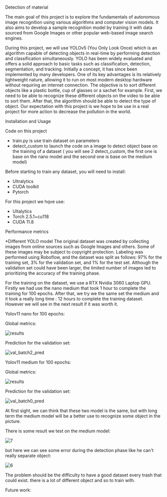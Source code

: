 Detection of material

The main goal of this project is to explore the fundamentals of autonomous image
recognition using various algorithms and computer vision models. It also aims to
develop a sample recognition model by training it with data sourced from Google
Images or other popular web-based image search engines.

During this project, we will use YOLOv5 (You Only Look Once) which is an algorithm
capable of detecting objects in real-time by performing detection and classification
simultaneously. YOLO has been widely evaluated and offers a solid approach to basic
tasks such as classification, detection, segmentation, and tracking. Initially a concept,
it has since been implemented by many developers. One of its key advantages is its
relatively lightweight nature, allowing it to run on most modern desktop hardware
without requiring an internet connection. The objective is to sort different objects like a
plastic bottle, cup of glasses or a sachet for example. First, we need to be able to
recognize these different objects on the video to be able to sort them. After that, the
algorithm should be able to detect the type of object. Our expectation with this project
is we hope to be use in a real project for more action to decrease the pollution in the
world.

Installation and Usage 

Code on this project
- train.py is use train dataset on parameters
- detect_custom to launch the code on a image to detect object base on the training of a dataset ( you will see 2 detect_custom, the first one is base on the nano model and the second one is base on the medium model)

Before starting to train any dataset, you will need to install:
- Ultralytics
- CUDA toolkit 
- Pytorch 

For this project we hqve use:
- Ultalytics 
- Torch 2.5.1+cu118
- CUDA 11.8


Performance metrics

*Different YOLO model
The original dataset was created by collecting images from online sources such as Google Images and others. Some of these images may be subject to copyright protection. Labeling was performed using Roboflow, and the dataset was split as follows: 97% for the training set, 3% for the validation set, and 1% for the test set. Although the validation set could have been larger, the limited number of images led to prioritizing the accuracy of the training phase.

For the training on the dataset, we use a RTX Nvidia 3060 Laptop GPU. Firstly we had use the nano medium that took 1 hour to complete the training for 100 epochs. After that, we try we the same set the medium and it took a really long time : 12 hours to complete the training dataset. However we will see in the next result if it was worth it.

Yolov11 nano for 100 epochs:

Global metrics:

![results](https://github.com/user-attachments/assets/4b250e63-f588-4046-a2d5-c0b9289cd016)

Prediction for the validation set:

![val_batch2_pred](https://github.com/user-attachments/assets/e37eb06d-577b-4a38-9580-434b8c5923c2)



Yolov11 medium for 100 epochs:

Global metrics:

![results](https://github.com/user-attachments/assets/b8fd690f-24cc-4726-bd56-64cdf3d7f953)

Prediction for the validation set:

![val_batch0_pred](https://github.com/user-attachments/assets/a361b586-cba7-45b7-bf11-aae5053a2159)

At first sight, we can think that these two model is the same, but with long term the medium model will be a better use to recognize some object in the picture.

There is some result we test on the medium model:

![7](https://github.com/user-attachments/assets/3116f82e-5bd3-48e6-bb93-5110dc07258d)

but here we can see some error during the detection phase like he can't really separate object:

![6](https://github.com/user-attachments/assets/c8512910-6951-449f-91c2-6e167c650b40)

The problem should be the difficulty to have a good dataset every trash that could exist. there is a lot of different object and so to train with.

Future work:






